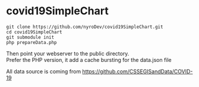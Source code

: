 # covid19SimpleChart

```
git clone https://github.com/nyroDev/covid19SimpleChart.git
cd covid19SimpleChart
git submodule init
php prepareData.php
```

Then point your webserver to the public directory.  
Prefer the PHP version, it add a cache bursting for the data.json file

All data source is coming from https://github.com/CSSEGISandData/COVID-19